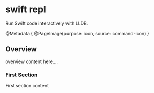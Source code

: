 # swift repl

Run Swift code interactively with LLDB.

@Metadata {
    @PageImage(purpose: icon, source: command-icon)
}

## Overview

overview content here....

### First Section

First section content
